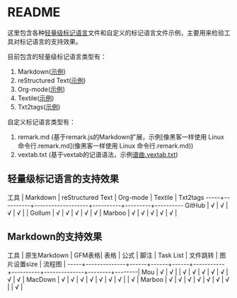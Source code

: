 # README

<!--
create time: 2016-04-20 07:23:26
Author: amoblin

This file is created by Marboo<http://marboo.io> template file $MARBOO_HOME/.media/starts/default.md
本文件由 Marboo<http://marboo.io> 模板文件 $MARBOO_HOME/.media/starts/default.md 创建
-->

这里包含各种[轻量级标记语言](https://en.wikipedia.org/wiki/Lightweight_markup_language)文件和自定义的标记语言文件示例，主要用来检验工具对标记语言的支持效果。

目前包含的轻量级标记语言类型有：

1. Markdown([示例](./样例笔记.md))
2. reStructured Text([示例](./reStructuredTEXT-guide.rst))
3. Org-mode([示例](./org-mode-note.org))
4. Textile([示例](Textile例子.textile))
5. Txt2tags([示例](txt2tags例子.t2t))

自定义标记语言类型有：

1. remark.md (基于remark.js的Markdown扩展，示例[像黑客一样使用 Linux 命令行.remark.md](像黑客一样使用 Linux 命令行.remark.md))
2. vextab.txt (基于vextab的记谱语法，示例[谱曲.vextab.txt](谱曲.vextab.txt))


## 轻量级标记语言的支持效果

工具 | Markdown | reStructured Text | Org-mode | Textile | Txt2tags
-----+----------+-------------------+----------+---------+----------
GitHub | √ | √ | √ | √ |  |
Gollum | √ | √ | √ | √ | √ |
Marboo | √ | √ | √ | √ | √ |

## Markdown的支持效果

工具 | 原生Markdown | GFM表格| 表格 | 公式 | 脚注 | Task List | 文件跳转 | 图片设置size | 流程图 |
-----+--------------+------+------+------+-----------+----------+--------------+--------+--------|
Mou | √ | √ |  | √ | √ | √ | √ | √ | √ | √ |
MacDown | √ | √ | √ | √ | √ | √ | √ |  | √ |
Marboo | √ | √ | √ | √ | √ | √ | √ |  | √ |
